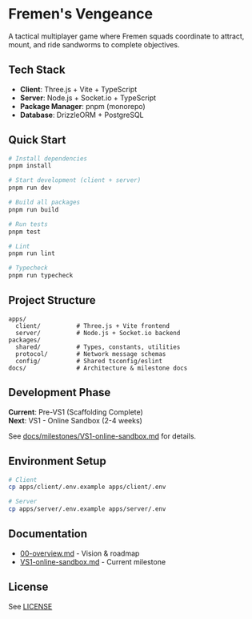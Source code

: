 # Fremen's Vengeance

A tactical multiplayer game where Fremen squads coordinate to attract, mount, and ride sandworms to complete objectives.

## Tech Stack

- **Client**: Three.js + Vite + TypeScript
- **Server**: Node.js + Socket.io + TypeScript  
- **Package Manager**: pnpm (monorepo)
- **Database**: DrizzleORM + PostgreSQL

## Quick Start

```bash
# Install dependencies
pnpm install

# Start development (client + server)
pnpm run dev

# Build all packages
pnpm run build

# Run tests
pnpm test

# Lint
pnpm run lint

# Typecheck
pnpm run typecheck
```

## Project Structure

```
apps/
  client/          # Three.js + Vite frontend
  server/          # Node.js + Socket.io backend
packages/
  shared/          # Types, constants, utilities
  protocol/        # Network message schemas
  config/          # Shared tsconfig/eslint
docs/              # Architecture & milestone docs
```

## Development Phase

**Current**: Pre-VS1 (Scaffolding Complete)  
**Next**: VS1 - Online Sandbox (2-4 weeks)

See [docs/milestones/VS1-online-sandbox.md](docs/milestones/VS1-online-sandbox.md) for details.

## Environment Setup

```bash
# Client
cp apps/client/.env.example apps/client/.env

# Server
cp apps/server/.env.example apps/server/.env
```

## Documentation

- [00-overview.md](docs/00-overview.md) - Vision & roadmap
- [VS1-online-sandbox.md](docs/milestones/VS1-online-sandbox.md) - Current milestone

## License

See [LICENSE](LICENSE)
